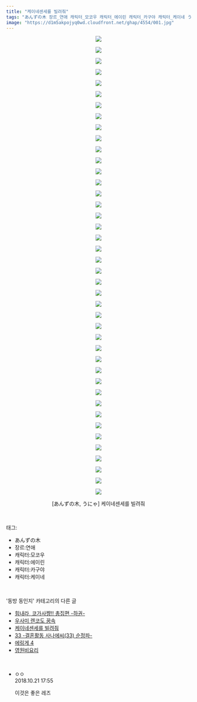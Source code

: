 ```yaml
---
title: "케이네센세를 빌려줘"
tags: "あんずの木 장르_연애 캐릭터_모코우 캐릭터_에이린 캐릭터_카구야 캐릭터_케이네 うにゃ 동방_동인지"
image: "https://d1m5akpojyq0wd.cloudfront.net/ghap/4554/001.jpg"
---
```

<div class="article">
<p style="text-align: center; clear: none; float: none;"><img src="{{ site.imgserver6 }}/ghap/4554/001.jpg"/></p>
<p style="text-align: center; clear: none; float: none;"><img src="{{ site.imgserver6 }}/ghap/4554/002.jpg"/></p>
<p style="text-align: center; clear: none; float: none;"><img src="{{ site.imgserver6 }}/ghap/4554/003.jpg"/></p>
<p style="text-align: center; clear: none; float: none;"><img src="{{ site.imgserver6 }}/ghap/4554/004.jpg"/></p>
<p style="text-align: center; clear: none; float: none;"><img src="{{ site.imgserver6 }}/ghap/4554/005.jpg"/></p>
<p style="text-align: center; clear: none; float: none;"><img src="{{ site.imgserver6 }}/ghap/4554/006.jpg"/></p>
<p style="text-align: center; clear: none; float: none;"><img src="{{ site.imgserver6 }}/ghap/4554/007.jpg"/></p>
<p style="text-align: center; clear: none; float: none;"><img src="{{ site.imgserver6 }}/ghap/4554/008.jpg"/></p>
<p style="text-align: center; clear: none; float: none;"><img src="{{ site.imgserver6 }}/ghap/4554/009.jpg"/></p>
<p style="text-align: center; clear: none; float: none;"><img src="{{ site.imgserver6 }}/ghap/4554/010.jpg"/></p>
<p style="text-align: center; clear: none; float: none;"><img src="{{ site.imgserver6 }}/ghap/4554/011.jpg"/></p>
<p style="text-align: center; clear: none; float: none;"><img src="{{ site.imgserver6 }}/ghap/4554/012.jpg"/></p>
<p style="text-align: center; clear: none; float: none;"><img src="{{ site.imgserver6 }}/ghap/4554/013.jpg"/></p>
<p style="text-align: center; clear: none; float: none;"><img src="{{ site.imgserver6 }}/ghap/4554/014.jpg"/></p>
<p style="text-align: center; clear: none; float: none;"><img src="{{ site.imgserver6 }}/ghap/4554/015.jpg"/></p>
<p style="text-align: center; clear: none; float: none;"><img src="{{ site.imgserver6 }}/ghap/4554/016.jpg"/></p>
<p style="text-align: center; clear: none; float: none;"><img src="{{ site.imgserver6 }}/ghap/4554/017.jpg"/></p>
<p style="text-align: center; clear: none; float: none;"><img src="{{ site.imgserver6 }}/ghap/4554/018.jpg"/></p>
<p style="text-align: center; clear: none; float: none;"><img src="{{ site.imgserver6 }}/ghap/4554/019.jpg"/></p>
<p style="text-align: center; clear: none; float: none;"><img src="{{ site.imgserver6 }}/ghap/4554/020.jpg"/></p>
<p style="text-align: center; clear: none; float: none;"><img src="{{ site.imgserver6 }}/ghap/4554/021.jpg"/></p>
<p style="text-align: center; clear: none; float: none;"><img src="{{ site.imgserver6 }}/ghap/4554/022.jpg"/></p>
<p style="text-align: center; clear: none; float: none;"><img src="{{ site.imgserver6 }}/ghap/4554/023.jpg"/></p>
<p style="text-align: center; clear: none; float: none;"><img src="{{ site.imgserver6 }}/ghap/4554/024.jpg"/></p>
<p style="text-align: center; clear: none; float: none;"><img src="{{ site.imgserver6 }}/ghap/4554/025.jpg"/></p>
<p style="text-align: center; clear: none; float: none;"><img src="{{ site.imgserver6 }}/ghap/4554/026.jpg"/></p>
<p style="text-align: center; clear: none; float: none;"><img src="{{ site.imgserver6 }}/ghap/4554/027.jpg"/></p>
<p style="text-align: center; clear: none; float: none;"><img src="{{ site.imgserver6 }}/ghap/4554/028.jpg"/></p>
<p style="text-align: center; clear: none; float: none;"><img src="{{ site.imgserver6 }}/ghap/4554/029.jpg"/></p>
<p style="text-align: center; clear: none; float: none;"><img src="{{ site.imgserver6 }}/ghap/4554/030.jpg"/></p>
<p style="text-align: center; clear: none; float: none;"><img src="{{ site.imgserver6 }}/ghap/4554/031.jpg"/></p>
<p style="text-align: center; clear: none; float: none;"><img src="{{ site.imgserver6 }}/ghap/4554/032.jpg"/></p>
<p style="text-align: center; clear: none; float: none;"><img src="{{ site.imgserver6 }}/ghap/4554/033.jpg"/></p>
<p style="text-align: center; clear: none; float: none;"><img src="{{ site.imgserver6 }}/ghap/4554/034.jpg"/></p>
<p style="text-align: center; clear: none; float: none;"><img src="{{ site.imgserver6 }}/ghap/4554/035.jpg"/></p>
<p style="text-align: center; clear: none; float: none;"><img src="{{ site.imgserver6 }}/ghap/4554/036.jpg"/></p>
<p style="text-align: center; clear: none; float: none;"><img src="{{ site.imgserver6 }}/ghap/4554/037.jpg"/></p>
<p style="text-align: center; clear: none; float: none;"><img src="{{ site.imgserver6 }}/ghap/4554/038.jpg"/></p>
<p style="text-align: center; clear: none; float: none;"><img src="{{ site.imgserver6 }}/ghap/4554/039.jpg"/></p>
<p style="text-align: center; clear: none; float: none;"><img src="{{ site.imgserver6 }}/ghap/4554/040.jpg"/></p>
<p style="text-align: center; clear: none; float: none;"><img src="{{ site.imgserver6 }}/ghap/4554/041.jpg"/></p>
<p style="text-align: center; clear: none; float: none;"><img src="{{ site.imgserver6 }}/ghap/4554/042.jpg"/></p>
<p style="text-align: center; clear: none; float: none;">[あんずの木, うにゃ] 케이네센세를 빌려줘</p>
</div><br/>
<div class="tagTrail">
<p>태그: </p>
<ul>
<li>あんずの木</li>
<li>장르:연애</li>
<li>캐릭터:모코우</li>
<li>캐릭터:에이린</li>
<li>캐릭터:카구야</li>
<li>캐릭터:케이네</li>
</ul>
</div><br/>
<div class="another">
<p>'동방 동인지' 카테고리의 다른 글</p>
<ul>
<li><a href="/ghap_4557">힘내라, 코가사쨩!! 총집편 -하권-</a></li>
<li><a href="/ghap_4556">우사미 렌코도 꿈속</a></li>
<li><a href="/ghap_4554">케이네센세를 빌려줘</a></li>
<li><a href="/ghap_4553">33 -결혼활동 사나에씨(33) 순정파-</a></li>
<li><a href="/ghap_4551">에링게 4</a></li>
<li><a href="/ghap_4550">영원비요리</a></li>
</ul>
</div><br/>
<div class="cb_module cb_fluid">
<div class="cb_wrt cb_profile">
<div class="comment">
<ul>
<li class="cb_thumb_off" id="comment15359208">
<div class="cb_comment_area">
<div class="cb_info_area">
<div class="cb_section">
<span class="cb_nick_name">ㅇㅇ</span>
</div>
<div class="cb_section">
<span class="cb_date">2018.10.21 17:55 </span>
</div>
</div>
<div class="cb_dsc_comment">
<p class="cb_dsc">
											이것은 좋은 레즈
										</p>
</div>
</div></li>
</ul>
</div>
</div><!-- commentList close -->
</div><br/>
